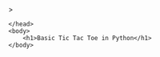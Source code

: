<html lang="en">
    <head>><title>Readme</title></head>

    </head>
    <body>
        <h1>Basic Tic Tac Toe in Python</h1>
    </body>
</html>